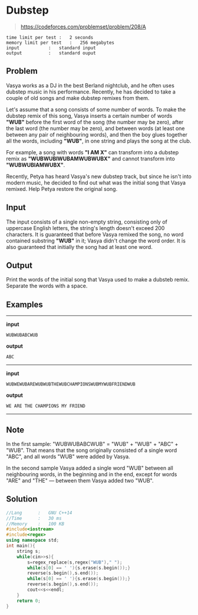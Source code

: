 # Dubstep

> https://codeforces.com/problemset/problem/208/A

```
time limit per test	:	2 seconds
memory limit per test	:	256 megabytes
input			:	standard input
output			:	standard ouput
```

## Problem

Vasya works as a DJ in the best Berland nightclub, and he often uses dubstep music in his performance. Recently, he has decided to take a couple of old songs and make dubstep remixes from them.

Let's assume that a song consists of some number of words. To make the dubstep remix of this song, Vasya inserts a certain number of words **"WUB"** before the first word of the song (the number may be zero), after the last word (the number may be zero), and between words (at least one between any pair of neighbouring words), and then the boy glues together all the words, including **"WUB"**, in one string and plays the song at the club.

For example, a song with words **"I AM X"** can transform into a dubstep remix as **"WUBWUBIWUBAMWUBWUBX"** and cannot transform into **"WUBWUBIAMWUBX"**.

Recently, Petya has heard Vasya's new dubstep track, but since he isn't into modern music, he decided to find out what was the initial song that Vasya remixed. Help Petya restore the original song.

## Input

The input consists of a single non-empty string, consisting only of uppercase English letters, the string's length doesn't exceed 200 characters. It is guaranteed that before Vasya remixed the song, no word contained substring **"WUB"** in it; Vasya didn't change the word order. It is also guaranteed that initially the song had at least one word.

## Output

Print the words of the initial song that Vasya used to make a dubsteb remix. Separate the words with a space.

## Examples

---
**input**
```
WUBWUBABCWUB
```
**output**
```
ABC 
```
---
**input**
```
WUBWEWUBAREWUBWUBTHEWUBCHAMPIONSWUBMYWUBFRIENDWUB
```
**output**
```
WE ARE THE CHAMPIONS MY FRIEND 
```
---

## Note

In the first sample: "WUBWUBABCWUB" = "WUB" + "WUB" + "ABC" + "WUB". That means that the song originally consisted of a single word "ABC", and all words "WUB" were added by Vasya.

In the second sample Vasya added a single word "WUB" between all neighbouring words, in the beginning and in the end, except for words "ARE" and "THE" — between them Vasya added two "WUB".

## Solution

```c++
//Lang		:	GNU C++14
//Time		:	30 ms
//Memory	:	100 KB
#include<iostream>
#include<regex>
using namespace std;
int main(){
	string s;
	while(cin>>s){
		s=regex_replace(s,regex("WUB")," ");
		while(s[0] == ' '){s.erase(s.begin());}
		reverse(s.begin(),s.end());
		while(s[0] == ' '){s.erase(s.begin());}
		reverse(s.begin(),s.end());
		cout<<s<<endl;
	}
	return 0;
}
```
